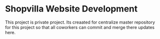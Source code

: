 # Shopvilla Website Development

This project is private project. Its creaated for centralize master repository for this project so that all coworkers can commit and merge there updates here.
